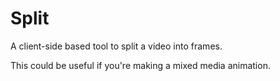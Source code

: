 # Split

A client-side based tool to split a video into frames.

This could be useful if you're making a mixed media animation.
